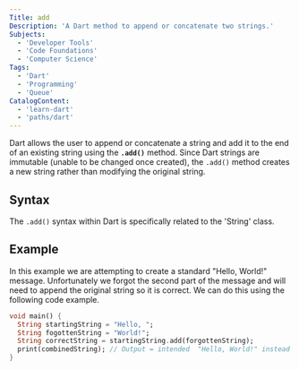 ```yaml
---
Title: add
Description: 'A Dart method to append or concatenate two strings.' 
Subjects: 
  - 'Developer Tools'
  - 'Code Foundations'
  - 'Computer Science'
Tags:
  - 'Dart'
  - 'Programming'
  - 'Queue'
CatalogContent: 
  - 'learn-dart'
  - 'paths/dart'
---
```


Dart allows the user to append or concatenate a string and add it to the end of an existing string using the **`.add()`** method. Since Dart strings are immutable (unable to be changed once created), the `.add()` method creates a new string rather than modifying the original string.

## Syntax

The `.add()` syntax within Dart is specifically related to the 'String' class.

## Example
In this example we are attempting to create a standard "Hello, World!" message. Unfortunately we forgot the second part of the message and will need to append the original string so it is correct. We can do this using the following code example.

```dart 
void main() {
  String startingString = "Hello, ";
  String fogottenString = "World!";
  String correctString = startingString.add(forgottenString);
  print(combinedString); // Output = intended  "Hello, World!" instead of the orignal mistake of "Hello, "
}
```
